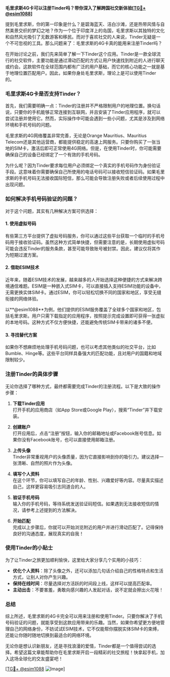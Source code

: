 **毛里求斯4G卡可以注册Tinder吗？带你深入了解跨国社交新体验[[TG💪+ @esim1088](https://t.me/s/esim1088)]**

提到毛里求斯，你的第一印象是什么？是碧海蓝天、洁白沙滩，还是热带风情与自然美景交织的梦幻之地？作为一个位于印度洋上的岛国，毛里求斯以其独特的文化和自然风光吸引了无数游客和移民。而对于喜欢社交的人来说，Tinder无疑是一个不可忽视的工具。那么问题来了：毛里求斯的4G卡真的能用来注册Tinder吗？

在开始讨论之前，我们先来简单了解一下Tinder这个应用。Tinder是一款全球流行的社交软件，主要功能是通过滑动匹配的方式让用户快速找到附近的人进行聊天或约会。这款软件在全球范围内都有广泛的用户基础，而它的核心功能之一就是基于地理位置匹配用户。因此，如果你身处毛里求斯，理论上是可以使用Tinder的。

### **毛里求斯4G卡是否支持Tinder？**

首先，我们需要明确一点：Tinder的注册并不严格限制用户的地理位置。换句话说，只要你的手机能够正常连接到互联网，并且安装了Tinder应用程序，就可以尝试注册并使用它。然而，实际操作中可能会遇到一些小问题，尤其是涉及到网络环境和手机号码的问题。

毛里求斯的4G网络覆盖非常完善，无论是Orange Mauritius、Mauritius Telecom还是其他运营商，都能提供稳定的高速上网服务。只要你购买了一张当地的SIM卡，激活后即可正常使用4G网络。但是，在使用Tinder时，你可能需要确保自己的设备已经绑定了一个有效的手机号码。

为什么呢？因为Tinder要求每位用户必须绑定一个真实的手机号码作为身份验证手段。这意味着你需要确保自己所使用的电话号码可以接收短信验证码。如果毛里求斯的手机号码无法接收国际短信，那么可能会导致注册失败或者后续使用过程中出现问题。

### **如何解决手机号码验证的问题？**

对于这个问题，其实有几种解决方案可供选择：

#### **1. 使用虚拟号码**
有些第三方平台提供了虚拟号码服务，你可以通过这些平台获取一个临时的手机号码用于接收验证码。虽然这种方式简单快捷，但需要注意的是，长期使用虚拟号码可能会违反Tinder的服务条款，甚至可能导致账号被封禁。因此，建议仅将其作为短期过渡方案。

#### **2. 借助ESIM技术**
近年来，随着ESIM技术的发展，越来越多的人开始选择这种便捷的方式来解决跨境通信难题。ESIM是一种嵌入式SIM卡，可以直接插入支持ESIM功能的设备中，无需更换实体SIM卡。通过ESIM，你可以轻松切换不同的国家和地区，享受无缝衔接的网络体验。

以**@esim1088**为例，他们提供的ESIM服务覆盖了全球多个国家和地区，包括毛里求斯。用户只需下载指定的应用程序，按照提示完成设置即可获得一张虚拟的本地号码。这种方式不仅方便快捷，还能避免传统SIM卡带来的诸多不便。

#### **3. 寻找替代方案**
如果你不想麻烦地处理手机号码问题，也可以考虑其他类似的社交平台，比如Bumble、Hinge等。这些平台同样具备强大的匹配功能，且对用户的国籍和地域限制较少。

### **注册Tinder的具体步骤**

无论你选择了哪种方式，最终都需要完成Tinder的注册流程。以下是大致的操作步骤：

1. **下载Tinder应用**  
   打开手机的应用商店（如App Store或Google Play），搜索“Tinder”并下载安装。

2. **创建账户**  
   打开应用后，点击“注册”按钮，输入你的邮箱地址或Facebook账号信息。如果你没有Facebook账号，也可以直接使用邮箱注册。

3. **上传头像**  
   Tinder非常重视用户的头像质量，因为它直接影响到你的吸引力。建议选择一张清晰、自然的照片作为头像。

4. **填写个人资料**  
   在这个环节，你可以填写自己的年龄、性别、兴趣爱好等内容。尽量真实描述自己，这样更容易吸引志同道合的人。

5. **验证手机号码**  
   输入你的手机号码，等待系统发送验证码短信。如果遇到无法接收短信的情况，请参考上述提到的方法解决。

6. **开始匹配**  
   完成以上步骤后，你就可以开始浏览附近的用户并进行滑动匹配了。记得保持良好的沟通态度，展现真实的自我！

### **使用Tinder的小贴士**

为了让Tinder之旅更加顺利愉快，这里给大家分享几个实用的小技巧：

- **优化个人资料**：除了头像之外，还可以添加几句话介绍自己的性格特点和生活方式，让别人对你产生兴趣。
- **保持在线时间**：尽量选择对方活跃的时间段上线，这样可以提高匹配率。
- **主动出击**：不要害羞，勇敢向感兴趣的人发起对话，说不定就会擦出火花哦！

### **总结**

综上所述，毛里求斯的4G卡完全可以用来注册和使用Tinder。只要你解决了手机号码验证的问题，就能享受到这款应用带来的乐趣。当然，如果你希望更方便地管理自己的网络身份，不妨试试ESIM技术，它不仅能帮你摆脱实体SIM卡的束缚，还能让你随时随地切换到最适合的网络环境。

无论你是想认识新朋友，还是寻找浪漫的爱情，Tinder都是一个值得尝试的选择。希望这篇文章能帮助你在毛里求斯开启一段精彩的社交旅程！快拿起手机，加入这场全球化的交友盛宴吧！

[[TG💪+ @esim1088](https://t.me/s/esim1088) ![Image](https://i.postimg.cc/4NQfJmqS/Snipaste-2025-05-13-00-14-12.png)]